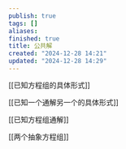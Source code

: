 ```yaml
---
publish: true
tags: []
aliases: 
finished: true
title: 公共解
created: "2024-12-28 14:21"
updated: "2024-12-28 14:29"
---
```


[[已知方程组的具体形式]]

[[已知一个通解另一个的具体形式]] 

[[已知方程组通解]]

[[两个抽象方程组]]